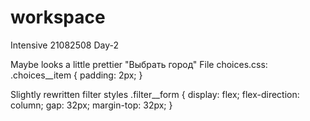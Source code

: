 # workspace
Intensive 21082508
Day-2

Maybe looks a little prettier "Выбрать город"
File choices.css:
.choices__item {
    padding: 2px;
}

Slightly rewritten filter styles
.filter__form {
    display: flex;
    flex-direction: column;
    gap: 32px;
    margin-top: 32px;
}
